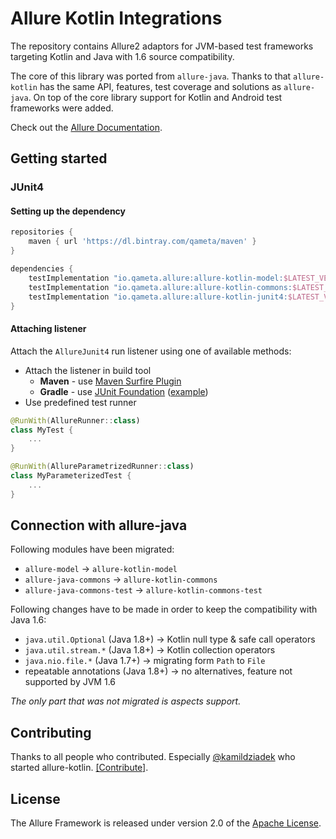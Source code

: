 # Allure Kotlin Integrations

The repository contains Allure2 adaptors for JVM-based test frameworks targeting Kotlin and Java with 1.6 source compatibility. 

The core of this library was ported from `allure-java`. Thanks to that `allure-kotlin` has the same API, features, test coverage and solutions as `allure-java`. On top of the core library support for Kotlin and Android test frameworks were added.

Check out the [Allure Documentation][allure-docs].

## Getting started

### JUnit4

#### Setting up the dependency
```gradle
repositories {
    maven { url 'https://dl.bintray.com/qameta/maven' }
}

dependencies {
    testImplementation "io.qameta.allure:allure-kotlin-model:$LATEST_VERSION"
    testImplementation "io.qameta.allure:allure-kotlin-commons:$LATEST_VERSION"
    testImplementation "io.qameta.allure:allure-kotlin-junit4:$LATEST_VERSION"
}
```
#### Attaching listener

Attach the `AllureJunit4` run listener using one of available methods: 

- Attach the listener in build tool
    - **Maven** - use [Maven Surfire Plugin][maven-surfire-plugin]
    - **Gradle** - use [JUnit Foundation][junit-foundation] ([example][gradle-test-listener]) 
- Use predefined test runner 

```kotlin
@RunWith(AllureRunner::class)
class MyTest {
    ...
}

@RunWith(AllureParametrizedRunner::class)
class MyParameterizedTest {
    ...
}
```

## Connection with allure-java

Following modules have been migrated:

* `allure-model` -> `allure-kotlin-model`
* `allure-java-commons` -> `allure-kotlin-commons`
* `allure-java-commons-test` -> `allure-kotlin-commons-test`

Following changes have to be made in order to keep the compatibility with Java 1.6: 
* `java.util.Optional` (Java 1.8+) -> Kotlin null type & safe call operators
* `java.util.stream.*` (Java 1.8+) -> Kotlin collection operators
* `java.nio.file.*` (Java 1.7+) -> migrating form `Path` to `File`
* repeatable annotations (Java 1.8+) -> no alternatives, feature not supported by JVM 1.6 

*The only part that was not migrated is aspects support.*

## Contributing

Thanks to all people who contributed. Especially [@kamildziadek](https://github.com/kamildziadek) who started allure-kotlin. [[Contribute]](.github/CONTRIBUTING.md).

## License
The Allure Framework is released under version 2.0 of the [Apache License][license].

[gradle-test-listener]: https://discuss.gradle.org/t/how-to-attach-a-runlistener-to-your-junit-4-tests-in-gradle/30788
[junit-foundation]: https://github.com/Nordstrom/JUnit-Foundation
[allure-docs]: https://docs.qameta.io/allure/
[maven-surfire-plugin]: https://maven.apache.org/surefire/maven-surefire-plugin/examples/junit.html
[license]: http://www.apache.org/licenses/LICENSE-2.0 "Apache License 2.0"